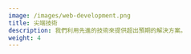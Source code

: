 ```yaml
---
image: /images/web-development.png
title: 尖端技術
description: 我們利用先進的技術來提供超出預期的解決方案。
weight: 4
---
```

